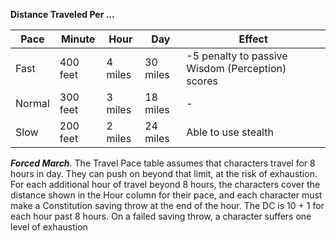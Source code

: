**Distance Traveled Per ...**

| Pace   | Minute   | Hour    | Day      | Effect                                           |
| ------ | -------- | ------- | -------- | ------------------------------------------------ |
| Fast   | 400 feet | 4 miles | 30 miles | -5 penalty to passive Wisdom (Perception) scores |
| Normal | 300 feet | 3 miles | 18 miles | -                                                |
| Slow   | 200 feet | 2 miles | 24 miles | Able to use stealth                              |

_**Forced March**_. The Travel Pace table assumes that characters travel for 8 hours in day. They can push on beyond that limit, at the risk of exhaustion.
For each additional hour of travel beyond 8 hours, the characters cover the distance shown in the Hour column for their pace, and each character must make a Constitution saving throw at the end of the hour. The DC is 10 + 1 for each hour past 8 hours. On a failed saving throw, a character suffers one level of exhaustion

